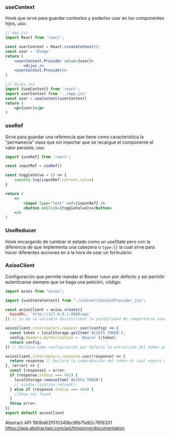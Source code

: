 ### useContext
Hook que sirve para guardar contextos y poderlos usar en los componentes hijos, uso:
```jsx
// App.jsx
import React from 'react';

const userContext = React.createContext();
const user = 'Diego'
return (
	<userContext.Provider value={user}>
		<Hijos />
	<userContext.Provider/>
)
```
```jsx
/// Hijos.jsx
import {useContext} from 'react';
import userContext from '../App.jsx'
const user = useContext(userContext)
return (
	<p>{user}</p>
)
```

### useRef
Sirve para guardar una referencia que tiene como caracteristica la "permanecia" osea que sin importar que se recargue el componente el valor persiste, uso:
```jsx
import {useRef} from 'react';

const inputRef = useRef()

const toggleValue = () => {
	console.log(inputRef.current.value)
}

return (
	<>
		<input type="text" ref={inputRef} />
		<button onClick={toggleValue}></button>
	</>
)
```

### UseReducer
Hook encargardo de cambiar el estado como un useState pero con la diferencia de que implementa una cabezera o  `type:{}` la cual sirve para hacer diferentes acciones en a la hora de usar un formulario.

### AxiosClient
Configuración que permite mandar el Bearer `token` por defecto y así permitir autenticarse siempre que se haga una petición, código:
```javascript
import axios from "axios";

import {useStateContext} from "./context/ContextProvider.jsx";

const axiosClient = axios.create({
  baseURL: `http://127.0.0.1:8000/api`
}) // Le da la variable @axiosClient la posibilidad de comportarse como axios con todas sus instancias 

axiosClient.interceptors.request.use((config) => {
  const token = localStorage.getItem('ACCESS_TOKEN');
  config.headers.Authorization = `Bearer ${token}`
  return config;
}) // Declara como configuración por defecto la estracción del token para luego ser mandado como cabecera

axiosClient.interceptors.response.use((response) => {
  return response // Declara la comprobación del token el cual espera una respuesta si en el caso el token no sea el correcto, para cerrar sesión automaticamente
}, (error) => {
  const {response} = error;
  if (response.status === 401) {
    localStorage.removeItem('ACCESS_TOKEN')
    // window.location.reload();
  } else if (response.status === 404) {
    //Show not found
  }
  throw error;
})
export default axiosClient
```

Abstract API
1908d62f010349bc9fb7fa92c76f8331
https://app.abstractapi.com/api/timezone/documentation